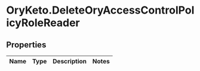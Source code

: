 # OryKeto.DeleteOryAccessControlPolicyRoleReader

## Properties
Name | Type | Description | Notes
------------ | ------------- | ------------- | -------------


